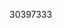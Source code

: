 [//]: # (Created by ./bin/manage_files.pl from ./species/Enterobius_vermicularis/PRJEB503/Enterobius_vermicularis_PRJEB503.publication.html on Thu Jun 11 13:44:08 2020)
30397333
